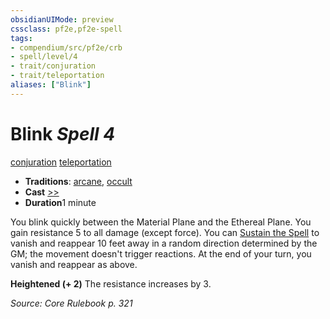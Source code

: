 ```yaml
---
obsidianUIMode: preview
cssclass: pf2e,pf2e-spell
tags:
- compendium/src/pf2e/crb
- spell/level/4
- trait/conjuration
- trait/teleportation
aliases: ["Blink"]
---
```

# Blink *Spell 4*   
[conjuration](/rules/traits/conjuration.md)  [teleportation](/rules/traits/teleportation.md)  

- **Traditions**: [arcane](/rules/traits/arcane.md), [occult](/rules/traits/occult.md)
- **Cast** [>>](/rules/core-rulebook/chapter-9-playing-the-game.md#Actions "Two-Action") 
- **Duration**1 minute

You blink quickly between the Material Plane and the Ethereal Plane. You gain resistance 5 to all damage (except force). You can [Sustain the Spell](/rules/actions/sustain-a-spell.md) to vanish and reappear 10 feet away in a random direction determined by the GM; the movement doesn't trigger reactions. At the end of your turn, you vanish and reappear as above.

**Heightened (+ 2)** The resistance increases by 3.

*Source: Core Rulebook p. 321*